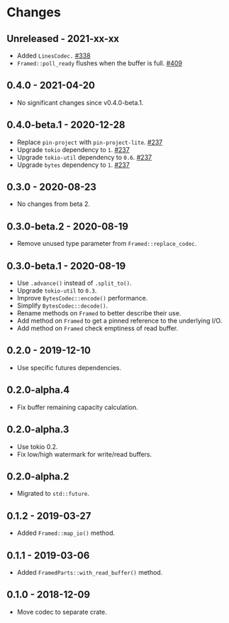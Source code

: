# Changes

## Unreleased - 2021-xx-xx
* Added `LinesCodec.` [#338]
* `Framed::poll_ready` flushes when the buffer is full. [#409]

[#338]: https://github.com/actix/actix-net/pull/338
[#409]: https://github.com/actix/actix-net/pull/409


## 0.4.0 - 2021-04-20
* No significant changes since v0.4.0-beta.1.


## 0.4.0-beta.1 - 2020-12-28
* Replace `pin-project` with `pin-project-lite`. [#237]
* Upgrade `tokio` dependency to `1`. [#237]
* Upgrade `tokio-util` dependency to `0.6`. [#237]
* Upgrade `bytes` dependency to `1`. [#237]

[#237]: https://github.com/actix/actix-net/pull/237


## 0.3.0 - 2020-08-23
* No changes from beta 2.


## 0.3.0-beta.2 - 2020-08-19
* Remove unused type parameter from `Framed::replace_codec`.


## 0.3.0-beta.1 - 2020-08-19
* Use `.advance()` instead of `.split_to()`.
* Upgrade `tokio-util` to `0.3`.
* Improve `BytesCodec::encode()` performance.
* Simplify `BytesCodec::decode()`.
* Rename methods on `Framed` to better describe their use.
* Add method on `Framed` to get a pinned reference to the underlying I/O.
* Add method on `Framed` check emptiness of read buffer.


## 0.2.0 - 2019-12-10
* Use specific futures dependencies.


## 0.2.0-alpha.4
* Fix buffer remaining capacity calculation.


## 0.2.0-alpha.3
* Use tokio 0.2.
* Fix low/high watermark for write/read buffers.


## 0.2.0-alpha.2
* Migrated to `std::future`.


## 0.1.2 - 2019-03-27
* Added `Framed::map_io()` method.


## 0.1.1 - 2019-03-06
* Added `FramedParts::with_read_buffer()` method.


## 0.1.0 - 2018-12-09
* Move codec to separate crate.
